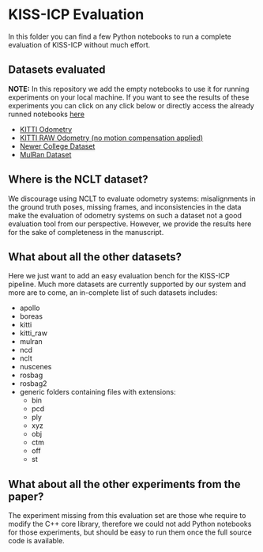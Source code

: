 # KISS-ICP Evaluation

In this folder you can find a few Python notebooks to run a complete evaluation of KISS-ICP without
much effort.

## Datasets evaluated

**NOTE:** In this repository we add the empty notebooks to use it for running experiments on your
local machine. If you want to see the results of these experiments you can click on any click below
or directly access the already runned notebooks [here](https://nbviewer.org/github/nachovizzo/kiss-icp/tree/main/evaluation/)

- [KITTI Odometry](https://nbviewer.org/github/nachovizzo/kiss-icp/blob/main/evaluation/kitti.ipynb)
- [KITTI RAW Odometry (no motion compensation applied)](https://nbviewer.org/github/nachovizzo/kiss-icp/blob/main/evaluation/kitti_raw.ipynb)
- [Newer College Dataset](https://nbviewer.org/github/nachovizzo/kiss-icp/blob/main/evaluation/newer_college.ipynb)
- [MulRan Dataset](https://nbviewer.org/github/nachovizzo/kiss-icp/blob/main/evaluation/mulran.ipynb)

## Where is the NCLT dataset?

We discourage using NCLT to evaluate odometry systems: misalignments in the ground truth poses,
missing frames, and inconsistencies in the data make the evaluation of odometry systems on such a
dataset not a good evaluation tool from our perspective. However, we provide the results here for
the sake of completeness in the manuscript.

## What about all the other datasets?

Here we just want to add an easy evaluation bench for the KISS-ICP pipeline. Much more datasets are
currently supported by our system and more are to come, an in-complete list of such datasets
includes:

- apollo
- boreas
- kitti
- kitti_raw
- mulran
- ncd
- nclt
- nuscenes
- rosbag
- rosbag2
- generic folders containing files with extensions:
  - bin
  - pcd
  - ply
  - xyz
  - obj
  - ctm
  - off
  - st

## What about all the other experiments from the paper?

The experiment missing from this evaluation set are those whe require to modify the C++ core
library, therefore we could not add Python notebooks for those experiments, but should be easy to
run them once the full source code is available.
